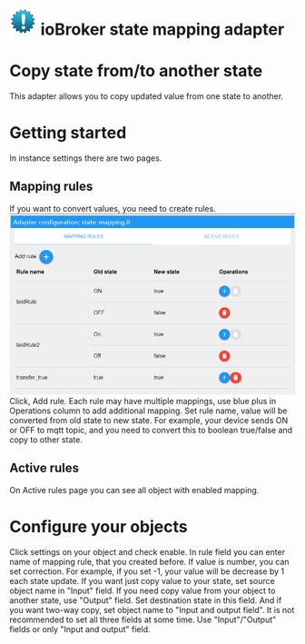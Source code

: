 ![Logo](admin/state-mapping.png)
ioBroker state mapping adapter
==============

# Copy state from/to another state

This adapter allows you to copy updated value from one state to another.

# Getting started
In instance settings there are two pages.

## Mapping rules
If you want to convert values, you need to create rules.
<img src="admin/sc1.png"  width="600"><br/>
Click, Add rule. Each rule may have multiple mappings, use blue plus in Operations column to add additional mapping. Set rule name, value will be converted from old state to new state. For example, your device sends ON or OFF to mqtt topic, and you need to convert this to boolean true/false and copy to other state.

## Active rules
On Active rules page you can see all object with enabled mapping.

# Configure your objects
Click settings on your object and check enable. In rule field you can enter name of mapping rule, that you created before. If value is number, you can set correction. For example, if you set -1, your value will be decrease by 1 each state update.
If you want just copy value to your state, set source object name in "Input" field.
If you need copy value from your object to another state, use "Output" field. Set destination state in this field.
And if you want two-way copy, set object name to "Input and output field".
It is not recommended to set all three fields at some time. Use "Input"/"Output" fields or only "Input and output" field.
